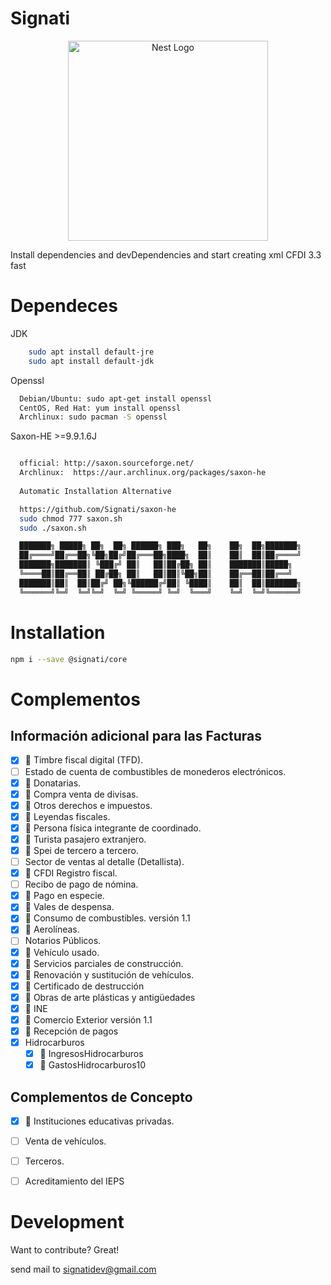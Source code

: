 # Signati
<p align="center">
  <a href="http://nestjs.com/" target="blank"><img src="https://avatars1.githubusercontent.com/u/52678977?s=400&u=040aa07fa564985892d0fd115a2764579845502d&v=4" width="320" alt="Nest Logo" /></a>
</p>


Install dependencies and devDependencies and start creating xml CFDI 3.3 fast
# Dependeces
   JDK
```sh
    sudo apt install default-jre
    sudo apt install default-jdk
```
  Openssl
  ```sh
    Debian/Ubuntu: sudo apt-get install openssl
    CentOS, Red Hat: yum install openssl
    Archlinux: sudo pacman -S openssl
  ```
  Saxon-HE >=9.9.1.6J
  ```sh

    official: http://saxon.sourceforge.net/
    Archlinux:  https://aur.archlinux.org/packages/saxon-he
    
    Automatic Installation Alternative

    https://github.com/Signati/saxon-he
    sudo chmod 777 saxon.sh
    sudo ./saxon.sh

    ███████╗ █████╗ ██╗  ██╗ ██████╗ ███╗   ██╗    ██╗  ██╗███████╗
    ██╔════╝██╔══██╗╚██╗██╔╝██╔═══██╗████╗  ██║    ██║  ██║██╔════╝
    ███████╗███████║ ╚███╔╝ ██║   ██║██╔██╗ ██║    ███████║█████╗  
    ╚════██║██╔══██║ ██╔██╗ ██║   ██║██║╚██╗██║    ██╔══██║██╔══╝  
    ███████║██║  ██║██╔╝ ██╗╚██████╔╝██║ ╚████║    ██║  ██║███████╗
    ╚══════╝╚═╝  ╚═╝╚═╝  ╚═╝ ╚═════╝ ╚═╝  ╚═══╝    ╚═╝  ╚═╝╚══════╝
  ```
# Installation



```sh
npm i --save @signati/core
```

# Complementos

## Información adicional para las Facturas
- [x] :pushpin: Timbre fiscal digital (TFD).
- [ ] Estado de cuenta de combustibles de monederos electrónicos.
- [x] :pushpin: Donatarias.
- [x] :pushpin: Compra venta de divisas.
- [x] :pushpin: Otros derechos e impuestos.
- [x] :pushpin: Leyendas fiscales.
- [x] :pushpin: Persona física integrante de coordinado.
- [x] :pushpin: Turista pasajero extranjero.
- [x] :pushpin: Spei de tercero a tercero.
- [ ] Sector de ventas al detalle (Detallista).
- [x] :pushpin: CFDI Registro fiscal.
- [ ] Recibo de pago de nómina.
- [x] :pushpin: Pago en especie.
- [x] :pushpin: Vales de despensa.
- [x] :pushpin: Consumo de combustibles.  versión 1.1 
- [x] :pushpin: Aerolíneas.
- [ ] Notarios Públicos.
- [x] :pushpin: Vehículo usado.
- [x] :pushpin: Servicios parciales de construcción.
- [x] :pushpin: Renovación y sustitución de vehículos.
- [x] :pushpin: Certificado de destrucción
- [x] :pushpin: Obras de arte plásticas y antigüedades
- [x] :pushpin: INE
- [x] :pushpin: Comercio Exterior  versión 1.1 
- [x] :pushpin: Recepción de pagos
- [x] Hidrocarburos
    - [x] :pushpin: IngresosHidrocarburos
    - [x] :pushpin: GastosHidrocarburos10
## Complementos de Concepto
- [x] :pushpin: Instituciones educativas privadas.
- [ ] Venta de vehículos.
- [ ] Terceros.
- [ ] Acreditamiento del IEPS


# Development

Want to contribute? Great!

send mail to signatidev@gmail.com 
